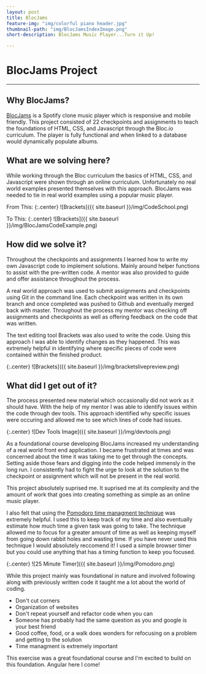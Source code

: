 ```yaml
---
layout: post
title: BlocJams
feature-img: "img/colorful piano header.jpg"
thumbnail-path: "img/BlocJamsIndexImage.png"
short-description: BlocJams Music Player...Turn it Up!

---
```


# BlocJams Project
------

## Why BlocJams?
[BlocJams](https://blocjamsbymark.netlify.com/) is a Spotify clone music player which is responsive and mobile friendly.  This project consisted of 22 checkpoints and assignments to teach the foundations of HTML, CSS, and Javascript through the Bloc.io curriculum.  The player is fully functional and when linked to a database would dynamically populate albums.

## What are we solving here?

While working through the Bloc curriculum the basics of HTML, CSS, and Javascript were shown through an online curriculum.  Unfortunately no real world examples presented themselves with this approach.  BlocJams was needed to tie in real world examples using a popular music player.

From This:
{:.center}
![Brackets]({{ site.baseurl }}/img/CodeSchool.png)

To This:
{:.center}
![Brackets]({{ site.baseurl }}/img/BlocJamsCodeExample.png)


## How did we solve it?

Throughout the checkpoints and assignments I learned how to write my own Javascript code to implement solutions.  Mainly around helper functions to assist with the pre-written code.  A mentor was also provided to guide and offer assistance throughout the process.  

A real world approach was used to submit assignments and checkpoints using Git in the command line.  Each checkpoint was written in its own branch and once completed was pushed to Github and eventually merged back with master.  Throughout the process my mentor was checking off assignments and checkpoints as well as offering feedback on the code that was written.

The text editing tool Brackets was also used to write the code.  Using this approach I was able to identify changes as they happened.  This was extremely helpful in identifying where specific pieces of code were contained within the finished product.

{:.center}
![Brackets]({{ site.baseurl }}/img/bracketslivepreview.png)


## What did I get out of it?

The process presented new material which occasionally did not work as it should have.  With the help of my mentor I was able to identify issues within the code through dev tools.  This approach identified why specific issues were occuring and allowed me to see which lines of code had issues.

{:.center}
![Dev Tools Image]({{ site.baseurl }}/img/devtools.png)

As a foundational course developing BlocJams increased my understanding of a real world front end application.  I became frustrated at times and was concerned about the time it was taking me to get through the concepts.  Setting aside those fears and digging into the code helped immensly in the long run.  I consistently had to fight the urge to look at the solution to the checkpoint or assignment which will not be present in the real world.

This project absolutely suprised me.  It suprised me at its complexity and the amount of work that goes into creating something as simple as an online music player.  

I also felt that using the [Pomodoro time managment technique](http://cirillocompany.de/pages/pomodoro-technique) was extremely helpful.  I used this to keep track of my time and also eventually estimate how much time a given task was going to take.  The technique allowed me to focus for a greater amount of time as well as keeping myself from going down rabbit holes and wasting time.  If you have never used this technique I would absolutely reccomend it!  I used a simple browser timer but you could use anything that has a timing function to keep you focused.

{:.center}
![25 Minute Timer]({{ site.baseurl }}/img/Pomodoro.png)


While this project mainly was foundational in nature and involved following along with previously written code it taught me a lot about the world of coding.  
* Don't cut corners
* Organization of websites
* Don't repeat yourself and refactor code when you can
* Someone has probably had the same question as you and google is your best friend
* Good coffee, food, or a walk does wonders for refocusing on a problem and getting to the solution
* Time managment is extremely important

This exercise was a great foundational course and I'm excited to build on this foundation.  Angular here I come!
